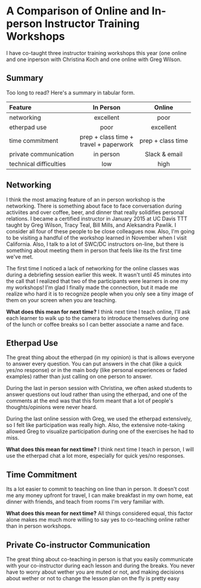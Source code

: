 # A Comparison of Online and In-person Instructor Training Workshops

I have co-taught three instructor training workshops this year (one online and one inperson with Christina Koch and one online with Greg Wilson. 

## Summary
Too long to read? Here's a summary in tabular form. 

| Feature | In Person | Online |
| :--- | :---: | :---: |  
networking | excellent | poor | 
etherpad use | poor | excellent |
time commitment | prep + class time + <br> travel + paperwork | prep + class time | 
private communication | in person | Slack & email |
technical difficulties | low | high |

## Networking 
I think the most amazing feature of an in person workshop is the networking. There is something about face to face conversation during activiites and over coffee, beer, and  dinner that really solidifies personal relations. I became a certified instructor in January 2015 at UC Davis TTT taught by Greg Wilson, Tracy Teal, Bill Mills, and Aleksandra Pawlik. I consider all four of these people to be close colleagues now. Also, I'm going to be visiting a handful of the workshop learned in November when I visit California. Also, I talk to a lot of SWC/DC instructors on-line, but there is something about meeting them in person that feels like its the first time we've met. 

The first time I noticed a lack of networking for the online classes was during a debriefing session earlier this week. It wasn't until 45 minutes into the call that I realized that two of the participants were learners in one my my workshops! I'm glad I finally made the connection, but it made me realize who hard it is to recognize people when you only see a tiny image of them on your screen when you are teaching. 

**What does this mean for next time?** I think next time I teach online, I'll ask each learner to walk up to the camera to introduce themselves during one of the lunch or coffee breaks so I can better associate a name and face. 

## Etherpad Use
The great thing about the etherpad (in my opinion) is that is allows everyone to answer every question. You can put answers in the chat (like a quick yes/no response) or in the main body (like personal experiences or faded examples) rather than just calling on one person to answer. 

During the last in person session with Christina, we often asked students to answer questions out loud rather than using the etherpad, and one of the comments at the end was that this form meant that a lot of people's thoughts/opinions were never heard. 

During the last online session with Greg, we used the etherpad extensively, so I felt like participation was really high. Also, the extensive note-taking allowed Greg to visualize participation during one of the exercises he had to miss. 

**What does this mean for next time?** I think next time I teach in person, I will use the etherpad chat a lot more, especially for quick yes/no responses.

## Time Commitment
Its a lot easier to commit to teaching on line than in person. It doesn't cost me any money upfront for travel, I can make breakfast in my own home, eat dinner with friends, and teach from rooms I'm very familiar with. 

**What does this mean for next time?** All things considered equal, this factor alone makes me much more willing to say yes to co-teaching online rather than in person workshops. 

## Private Co-instructor Communication
The great thing about co-teaching in person is that you easily communicate with your co-instructor during each lesson and during the breaks. You never have to worry about wether you are muted or not, and making decisions about wether or not to change the lesson plan on the fly is pretty easy 



